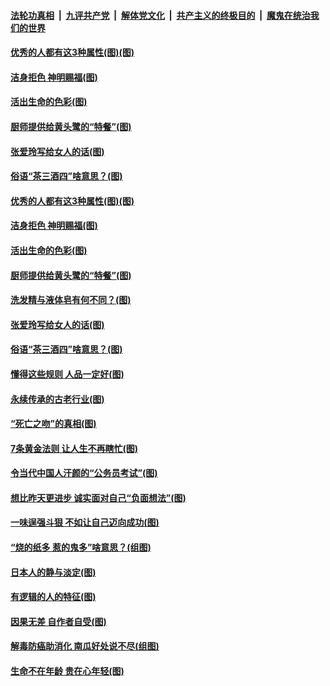 ####  [法轮功真相](../../../../basic/blob/master/README.md?t=07060702) &nbsp;|&nbsp; [九评共产党](../../../../9ping.md/blob/master/README.md?t=07060702) &nbsp;|&nbsp; [解体党文化](../../../../jtdwh.md/blob/master/README.md?t=07060702)  &nbsp;|&nbsp; [共产主义的终极目的](../../../../gczydzjmd.md/blob/master/README.md?t=07060702) &nbsp;|&nbsp; [魔鬼在统治我们的世界](../../../../mgztzwmdsj.md/blob/master/README.md?t=07060702) 

#### [优秀的人都有这3种属性(图)(图)](../pages/p8/938743.md?t=07060702) 

#### [洁身拒色 神明赐福(图)](../pages/p8/938479.md?t=07060702) 

#### [活出生命的色彩(图)](../pages/p8/938638.md?t=07060702) 

#### [厨师提供给黄头鹭的“特餐”(图)](../pages/p8/938645.md?t=07060702) 

#### [张爱玲写给女人的话(图)](../pages/p8/938206.md?t=07060702) 

#### [俗语“茶三酒四”啥意思？(图)](../pages/p8/938584.md?t=07060702) 

#### [优秀的人都有这3种属性(图)(图)](../pages/p8/938743.md?t=07060702) 

#### [洁身拒色 神明赐福(图)](../pages/p8/938479.md?t=07060702) 

#### [活出生命的色彩(图)](../pages/p8/938638.md?t=07060702) 

#### [厨师提供给黄头鹭的“特餐”(图)](../pages/p8/938645.md?t=07060702) 

#### [洗发精与液体皂有何不同？(图)](../pages/p8/938639.md?t=07060702) 

#### [张爱玲写给女人的话(图)](../pages/p8/938206.md?t=07060702) 

#### [俗语“茶三酒四”啥意思？(图)](../pages/p8/938584.md?t=07060702) 

#### [懂得这些规则 人品一定好(图)](../pages/p8/937490.md?t=07060702) 

#### [永续传承的古老行业(图)](../pages/p8/938548.md?t=07060702) 

#### [“死亡之吻”的真相(图)](../pages/p8/938205.md?t=07060702) 

#### [7条黄金法则 让人生不再瞎忙(图)](../pages/p8/938472.md?t=07060702) 

#### [令当代中国人汗颜的“公务员考试”(图)](../pages/p8/938246.md?t=07060702) 

#### [想比昨天更进步 诚实面对自己“负面想法”(图)](../pages/p8/938419.md?t=07060702) 

#### [一味逞强斗狠 不如让自己迈向成功(图)](../pages/p8/937701.md?t=07060702) 

#### [“烧的纸多 惹的鬼多”啥意思？(组图)](../pages/p8/938393.md?t=07060702) 

#### [日本人的静与淡定(图)](../pages/p8/936769.md?t=07060702) 

#### [有逻辑的人的特征(图)](../pages/p8/938239.md?t=07060702) 

#### [因果无差 自作者自受(图)](../pages/p8/938272.md?t=07060702) 

#### [解毒防癌助消化 南瓜好处说不尽(组图)](../pages/p8/937975.md?t=07060702) 

#### [生命不在年龄 贵在心年轻(图)](../pages/p8/937698.md?t=07060702) 

